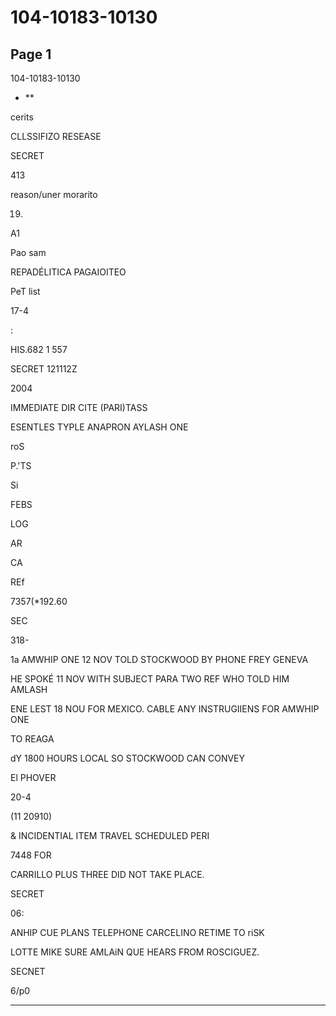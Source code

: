 # 104-10183-10130

## Page 1

104-10183-10130

- **

cerits

CLLSSIFIZO RESEASE

SECRET

413

reason/uner morarito

19.

A1

Pao sam

REPADÉLITICA PAGAIOITEO

PeT list

17-4

:

HIS.682 1 557

SECRET 121112Z

2004

IMMEDIATE DIR CITE (PARI)TASS

ESENTLES TYPLE ANAPRON AYLASH ONE

roS

P.'TS

Si

FEBS

LOG

AR

CA

REf

7357(*192.60

SEC

318-

1a AMWHIP ONE 12 NOV TOLD STOCKWOOD BY PHONE FREY GENEVA

HE SPOKÉ 11 NOV WITH SUBJECT PARA TWO REF WHO TOLD HIM AMLASH

ENE LEST 18 NOU FOR MEXICO. CABLE ANY INSTRUGIIENS FOR AMWHIP ONE

TO REAGA

dY 1800 HOURS LOCAL SO STOCKWOOD CAN CONVEY

El PHOVER

20-4

(11 20910)

& INCIDENTIAL ITEM TRAVEL SCHEDULED PERI

7448 FOR

CARRILLO PLUS THREE DID NOT TAKE PLACE.

SECRET

06:

ANHIP CUE PLANS TELEPHONE CARCELINO RETIME TO riSK

LOTTE MIKE SURE AMLAiN QUE HEARS FROM ROSCIGUEZ.

SECNET

6/p0

---

